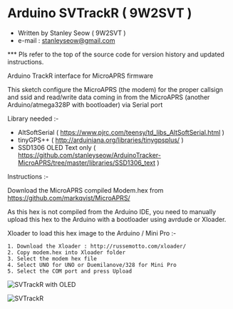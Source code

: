 Arduino SVTrackR ( 9W2SVT )
========================

 - Written by Stanley Seow ( 9W2SVT )
 - e-mail : stanleyseow@gmail.com
 
 *** Pls refer to the top of the source code for version history and updated instructions.
 

Arduino TrackR interface for MicroAPRS firmware

 This sketch configure the MicroAPRS (the modem) for the proper callsign and ssid and read/write data coming in from the MicroAPRS (another Arduino/atmega328P with bootloader) via Serial port

 Library needed :-
 
 * AltSoftSerial ( https://www.pjrc.com/teensy/td_libs_AltSoftSerial.html )
 * tinyGPS++ ( http://arduiniana.org/libraries/tinygpsplus/ )
 * SSD1306 OLED Text only ( https://github.com/stanleyseow/ArduinoTracker-MicroAPRS/tree/master/libraries/SSD1306_text )
 
 Instructions :-
 
 Download the MicroAPRS compiled Modem.hex from https://github.com/markqvist/MicroAPRS/
 
 As this hex is not compiled from the Arduino IDE, you need to manually upload this hex to the Arduino with a bootloader using avrdude or Xloader.
 
Xloader to load this hex image to the Arduino / Mini Pro :-
 
    1. Download the Xloader : http://russemotto.com/xloader/
    2. Copy modem.hex into Xloader folder
    3. Select the modem hex file 
    4. Select UNO for UNO or Duemilanove/328 for Mini Pro
    5. Select the COM port and press Upload
    
![SVTrackR with OLED](https://raw.githubusercontent.com/stanleyseow/ArduinoTracker-MicroAPRS/master/photos/SVTrackROLED.jpg)

![SVTrackR](https://raw.githubusercontent.com/stanleyseow/ArduinoTracker-MicroAPRS/master/photos/SVTrackR.jpg)




